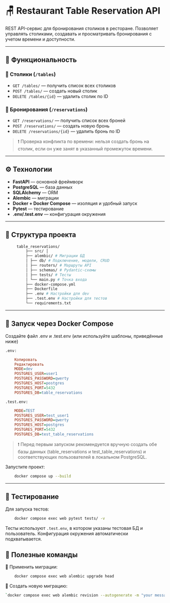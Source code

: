 # 🪑 Restaurant Table Reservation API

REST API-сервис для бронирования столиков в ресторане. Позволяет управлять столиками, создавать и просматривать бронирования с учетом времени и доступности.

---

## 🚀 Функциональность

### 📌 Столики (`/tables`)
- `GET /tables/` — получить список всех столиков
- `POST /tables/` — создать новый столик
- `DELETE /tables/{id}` — удалить столик по ID

### 📌 Бронирования (`/reservations`)
- `GET /reservations/` — получить список всех броней
- `POST /reservations/` — создать новую бронь
- `DELETE /reservations/{id}` — удалить бронь по ID

> ❗ Проверка конфликта по времени: нельзя создать бронь на столик, если он уже занят в указанный промежуток времени.

---

## ⚙️ Технологии

- **FastAPI** — основной фреймворк
- **PostgreSQL** — база данных
- **SQLAlchemy** — ORM
- **Alembic** — миграции
- **Docker + Docker Compose** — изоляция и удобный запуск
- **Pytest** — тестирование
- **.env/.test.env** — конфигурация окружения

---

## 📂 Структура проекта

```bash
     table_reservations/ 
         ├── src/ │ 
         ├── alembic/ # Миграции БД 
         │ ├── db/ # Подключение, модели, CRUD 
         │ ├── routers/ # Маршруты API 
         │ ├── schemas/ # Pydantic-схемы 
         │ ├── tests/ # Тесты 
         │ └── main.py # Точка входа 
         ├── docker-compose.yml 
         ├── Dockerfile 
         ├── .env # Настройки для dev 
         ├── .test.env # Настройки для тестов 
         └── requirements.txt
```

---

## 🐳 Запуск через Docker Compose
Создайте файл .env и .test.env (или используйте шаблоны, приведённые ниже)

```.env:```
```ini
    Копировать
    Редактировать
    MODE=dev
    POSTGRES_USER=user1
    POSTGRES_PASSWORD=qwerty
    POSTGRES_HOST=postgres
    POSTGRES_PORT=5432
    POSTGRES_DB=table_reservations
```

```.test.env:```
```ini
    MODE=TEST
    POSTGRES_USER=test_user1
    POSTGRES_PASSWORD=qwerty
    POSTGRES_HOST=postgres
    POSTGRES_PORT=5432
    POSTGRES_DB=test_table_reservations
```
> ❗ Перед первым запуском рекомендуется вручную создать обе базы данных (table_reservations и test_table_reservations) и соответствующих пользователей в локальном PostgreSQL.


Запустите проект:

```bash
    docker compose up --build
```

---

## 🧪 Тестирование

Для запуска тестов:

```bash
    docker compose exec web pytest tests/ -v
```

Тесты используют ```.test.env```, в котором указаны тестовая БД и пользователь. Конфигурация окружения автоматически подхватывается.

## 📎 Полезные команды
🔄 Применить миграции:

```bash
    docker compose exec web alembic upgrade head
```
📝 Создать новую миграцию:

```bash
`docker compose exec web alembic revision --autogenerate -m "your message"`
```
